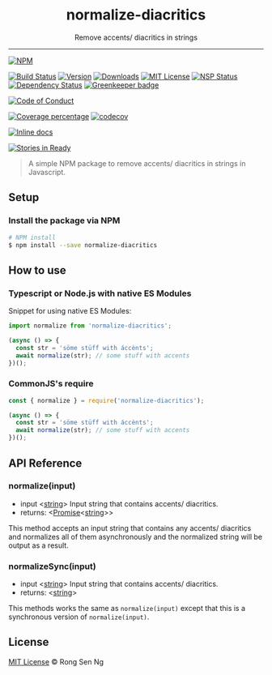 <div align="center" style="text-align: center;">
  <h1 style="border-bottom: none;">normalize-diacritics</h1>

  <p>Remove accents/ diacritics in strings</p>
</div>

<hr />

[![NPM][nodei-badge]][nodei-url]

[![Build Status][travis-badge]][travis-url]
[![Version][version-badge]][version-url]
[![Downloads][downloads-badge]][downloads-url]
[![MIT License][mit-license-badge]][mit-license-url]
[![NSP Status][nsp-badge]][nsp-url]
[![Dependency Status][daviddm-badge]][daviddm-url]
[![Greenkeeper badge][greenkeeper-badge]][greenkeeper-url]

[![Code of Conduct][coc-badge]][coc-url]

[![Coverage percentage][coveralls-badge]][coveralls-url]
[![codecov][codecov-badge]][codecov-url]

<!-- [![Codacy Badge][codacy-badge]][codacy-url] -->
[![Inline docs][inch-badge]][inch-url]
<!-- [![codebeat badge][codebeat-badge]][codebeat-url] -->

[![Stories in Ready][waffle-badge]][waffle-url]

> A simple NPM package to remove accents/ diacritics in strings in Javascript.

## Setup

### Install the package via NPM

```sh
# NPM install
$ npm install --save normalize-diacritics
```

## How to use

### Typescript or Node.js with native ES Modules

Snippet for using native ES Modules:

```ts
import normalize from 'normalize-diacritics';

(async () => {
  const str = 'söme stüff with áccènts';
  await normalize(str); // some stuff with accents
})();
```

### CommonJS's require

```js
const { normalize } = require('normalize-diacritics');

(async () => {
  const str = 'söme stüff with áccènts';
  await normalize(str); // some stuff with accents
})();
```

## API Reference

### normalize(input)

 - input <[string][string-mdn-url]> Input string that contains accents/ diacritics.
 - returns: <[Promise][promise-mdn-url]<[string][string-mdn-url]>>

This method accepts an input string that contains any accents/ diacritics and normalizes all of them asynchronously and the normalized string will be output as a result.

### normalizeSync(input)

 - input <[string][string-mdn-url]> Input string that contains accents/ diacritics.
 - returns: <[string][string-mdn-url]>

This methods works the same as `normalize(input)` except that this is a synchronous version of `normalize(input)`.

## License

[MIT License](http://motss.mit-license.org/) © Rong Sen Ng

[node-releases-url]: https://nodejs.org/en/download/releases
[string-mdn-url]: https://developer.mozilla.org/en-US/docs/Web/JavaScript/Reference/Global_Objects/String
[promise-mdn-url]: https://developer.mozilla.org/en-US/docs/Web/JavaScript/Reference/Global_Objects/Promise



[nodei-badge]: https://nodei.co/npm/normalize-diacritics.png?downloads=true&downloadRank=true&stars=true

[travis-badge]: https://img.shields.io/travis/motss/normalize-diacritics.svg?style=flat-square

[version-badge]: https://img.shields.io/npm/v/normalize-diacritics.svg?style=flat-square
[downloads-badge]: https://img.shields.io/npm/dm/normalize-diacritics.svg?style=flat-square
[mit-license-badge]: https://img.shields.io/github/license/mashape/apistatus.svg?style=flat-square
[nsp-badge]: https://nodesecurity.io/orgs/motss/projects/92a9a3b3-c0c8-4172-917d-f1c7e0d5ef9f/badge
[daviddm-badge]: https://img.shields.io/david/expressjs/express.svg?style=flat-square
[greenkeeper-badge]: https://badges.greenkeeper.io/motss/normalize-diacritics.svg

[coc-badge]: https://img.shields.io/badge/code%20of-conduct-ff69b4.svg?style=flat-square

[coveralls-badge]: https://coveralls.io/repos/github/motss/normalize-diacritics/badge.svg?branch=master
[codecov-badge]: https://codecov.io/gh/motss/normalize-diacritics/branch/master/graph/badge.svg

[codacy-badge]: https://api.codacy.com/project/badge/Grade/c84a41b8422245058a8c1acd17fd7e23
[inch-badge]: http://inch-ci.org/github/motss/normalize-diacritics.svg?branch=master
[codebeat-badge]: https://codebeat.co/badges/8a0eb7c1-b944-41b1-ad87-5f0bd392873b

[waffle-badge]: https://badge.waffle.io/motss/normalize-diacritics.png?label=ready&title=Ready



[nodei-url]: https://nodei.co/npm/normalize-diacritics/

[travis-url]: https://travis-ci.org/motss/normalize-diacritics
[version-url]: https://npmjs.org/package/normalize-diacritics
[downloads-url]: http://www.npmtrends.com/normalize-diacritics
[mit-license-url]: https://github.com/motss/normalize-diacritics/blob/master/LICENSE
[nsp-url]: https://nodesecurity.io/orgs/motss/projects/02e1b52b-3dc8-4fcf-aa91-8676541b4348
[daviddm-url]: https://david-dm.org/motss/normalize-diacritics
[greenkeeper-url]: https://greenkeeper.io/

[coc-url]: https://github.com/motss/normalize-diacritics/blob/master/CODE_OF_CONDUCT.md

[coveralls-url]: https://coveralls.io/github/motss/normalize-diacritics?branch=master
[codecov-url]: https://codecov.io/gh/motss/normalize-diacritics

[inch-url]: http://inch-ci.org/github/motss/normalize-diacritics

[waffle-url]: https://waffle.io/motss/normalize-diacritics?utm_source=badge
